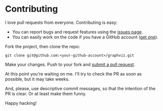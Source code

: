 # Contributing

I love pull requests from everyone.
Contributing is easy:

 - You can report bugs and request features using the [issues page](https://github.com/madhead/graphviz/issues).
 - You can easily work on the code if you have a GitHub account ([get one](https://github.com/join)).

Fork the project, then clone the repo:

    git clone git@github.com:<your-github-account>/graphviz.git

Make your changes.
Push to your fork and [submit a pull request](https://github.com/madhead/graphviz/compare).

At this point you're waiting on me.
I'll try to check the PR as soon as possible, but it may take weeks.

And, please, use descriptive commit messages, so that the intention of the PR is clear.
Or at least make them funny.

Happy hacking!
